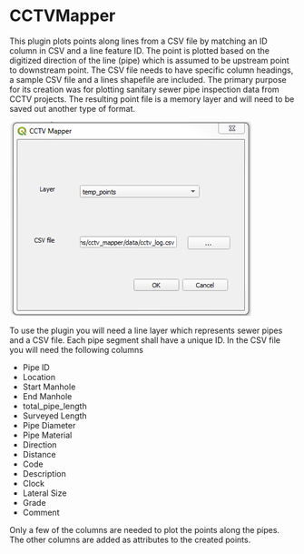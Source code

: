 # CCTVMapper
This plugin plots points along lines from a CSV file by matching an ID column in CSV and a line feature ID. The point is plotted based on the digitized direction of the line (pipe) which is assumed to be upstream point to downstream point.  The CSV file needs to have specific column headings, a sample CSV file and a lines shapefile are included.  The primary purpose for its creation was for plotting sanitary sewer pipe inspection data from CCTV projects.  The resulting point file is a memory layer and will need to be saved out another type of format.

![Screenshot](images/dialog.png)

To use the plugin you will need a line layer which represents sewer pipes and a CSV file.  Each pipe segment shall have a unique ID.  In the CSV file you will need the following columns

* Pipe ID
* Location
* Start Manhole
* End Manhole
* total_pipe_length
* Surveyed Length
* Pipe Diameter
* Pipe Material
* Direction
* Distance
* Code
* Description
* Clock
* Lateral Size
* Grade
* Comment

Only a few of the columns are needed to plot the points along the pipes.  The other columns are added as attributes to the created points.

